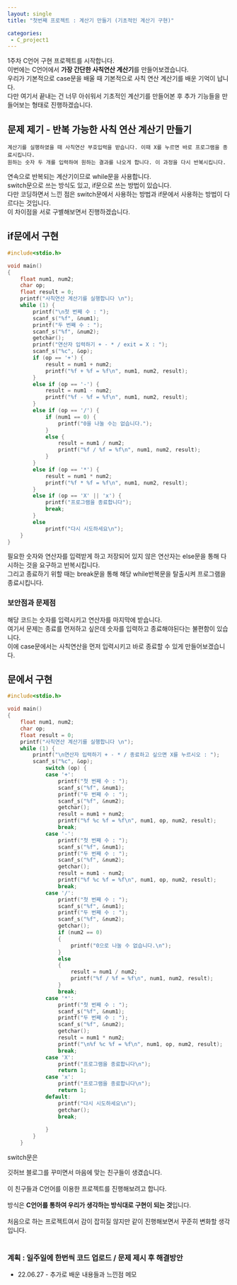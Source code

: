 ```yaml
---
layout: single
title: "첫번째 프로젝트 : 계산기 만들기 (기초적인 계산기 구현)"

categories:
 - C_project1
---
```


1주차 C언어 구현 프로젝트를 시작합니다. <br>
이번에는 C언어에서 **가장 간단한 사칙연산 계산기**를 만들어보겠습니다. <br>
우리가 기본적으로 case문을 배울 때 기본적으로 사칙 연산 계산기를 배운 기억이 납니다. <br>
다만 여기서 끝내는 건 너무 아쉬워서 기초적인 계산기를 만들어본 후 추가 기능들을 만들어보는 형태로 진행하겠습니다. <br>

## 문제 제기 - 반복 가능한 사칙 연산 계산기 만들기
```
계산기를 실행하였을 때 사칙연산 부호입력을 받습니다. 이때 X를 누르면 바로 프로그램을 종료시킵니다.
원하는 숫자 두 개를 입력하여 원하는 결과를 나오게 합니다. 이 과정을 다시 반복시킵니다.
```
연속으로 반복되는 계산기이므로 while문을 사용합니다. <br>
switch문으로 쓰는 방식도 있고, if문으로 쓰는 방법이 있습니다. <br>
다만 코딩하면서 느낀 점은 switch문에서 사용하는 방법과 if문에서 사용하는 방법이 다르다는 것입니다. <br>
이 차이점을 서로 구별해보면서 진행하겠습니다. <br>

## if문에서 구현
```c
#include<stdio.h>

void main()
{
    float num1, num2;
    char op;
    float result = 0;
    printf("사칙연산 계산기를 실행합니다 \n");
    while (1) {
        printf("\n첫 번째 수 : ");
        scanf_s("%f", &num1);
        printf("두 번째 수 : ");
        scanf_s("%f", &num2);
        getchar();
        printf("연산자 입력하기 + - * / exit = X : ");
        scanf_s("%c", &op);
        if (op == '+') {
            result = num1 + num2;
            printf("%f + %f = %f\n", num1, num2, result);
        }
        else if (op == '-') {
            result = num1 - num2;
            printf("%f - %f = %f\n", num1, num2, result);
        }
        else if (op == '/') {
            if (num1 == 0) {
                printf("0을 나눌 수는 없습니다.");
            }
            else {
                result = num1 / num2;
                printf("%f / %f = %f\n", num1, num2, result);
            }
        }
        else if (op == '*') {
            result = num1 * num2;
            printf("%f * %f = %f\n", num1, num2, result);
        }
        else if (op == 'X' || 'x') {
            printf("프로그램을 종료합니다");
            break;
        }
        else
            printf("다시 시도하세요\n");
    }
}
```

필요한 숫자와 연산자를 입력받게 하고 저장되어 있지 않은 연산자는 else문을 통해 다시하는 것을 요구하고 반복시킵니다. <br>
그리고 종료하기 위할 때는 break문을 통해 해당 while반복문을 탈출시켜 프로그램을 종료시킵니다. <br>

### 보안점과 문제점
해당 코드는 숫자를 입력시키고 연산자를 마지막에 받습니다. <br>
여기서 문제는 종료를 먼저하고 싶은데 숫자를 입력하고 종료해야된다는 불편함이 있습니다. <br>
이에 case문에서는 사칙연산을 먼저 입력시키고 바로 종료할 수 있게 만들어보겠습니다. <br>

## 문에서 구현
```c
#include<stdio.h>

void main()
{
    float num1, num2;
    char op;
    float result = 0;
    printf("사칙연산 계산기를 실행합니다 \n");
    while (1) {
        printf("\n연산자 입력하기 + - * / 종료하고 싶으면 X를 누르시오 : ");
        scanf_s("%c", &op);
            switch (op) {
            case '+':
                printf("첫 번째 수 : ");
                scanf_s("%f", &num1);
                printf("두 번째 수 : ");
                scanf_s("%f", &num2);
                getchar();
                result = num1 + num2;
                printf("%f %c %f = %f\n", num1, op, num2, result);
                break;
            case '-':
                printf("첫 번째 수 : ");
                scanf_s("%f", &num1);
                printf("두 번째 수 : ");
                scanf_s("%f", &num2);
                getchar();
                result = num1 - num2;
                printf("%f %c %f = %f\n", num1, op, num2, result);
                break;
            case '/':
                printf("첫 번째 수 : ");
                scanf_s("%f", &num1);
                printf("두 번째 수 : ");
                scanf_s("%f", &num2);
                getchar();
                if (num2 == 0)
                {
                    printf("0으로 나눌 수 없습니다.\n");
                }
                else
                {
                    result = num1 / num2;
                    printf("%f / %f = %f\n", num1, num2, result);
                }
                break;
            case '*':
                printf("첫 번째 수 : ");
                scanf_s("%f", &num1);
                printf("두 번째 수 : ");
                scanf_s("%f", &num2);
                getchar();
                result = num1 * num2;
                printf("\n%f %c %f = %f\n", num1, op, num2, result);
                break;
            case 'X':
                printf("프로그램을 종료합니다\n");
                return 1;
            case 'x':
                printf("프로그램을 종료합니다\n");
                return 1;
            default:
                printf("다시 시도하세요\n");
                getchar();
                break;
            
            }
        }
    }
```
switch문은 

깃허브 블로그를 꾸미면서 마음에 맞는 친구들이 생겼습니다. <br> <br>
이 친구들과 C언어를 이용한 프로젝트를 진행해보려고 합니다. <br> <br>
방식은 **C언어를 통하여 우리가 생각하는 방식대로 구현이 되는 것**입니다. <br> <br>
처음으로 하는 프로젝트여서 감이 잡히질 않지만 같이 진행해보면서 꾸준히 변화할 생각입니다. <br><br>

### 계획 : 일주일에 한번씩 코드 업로드 / 문제 제시 후 해결방안
* 22.06.27 - 추가로 배운 내용들과 느낀점 메모
